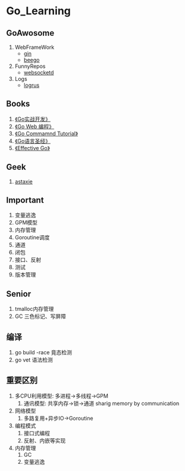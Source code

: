 # Go_Learning

## GoAwosome
1. WebFrameWork
    * [gin](https://gin-gonic.github.io/gin/) 
    * [beego](https://github.com/astaxie/beego)
2. FunnyRepos
    * [websocketd](https://github.com/joewalnes/websocketd)
3. Logs
    * [logrus](https://github.com/sirupsen/logrus)

## Books
1. [《Go实战开发》](https://github.com/astaxie/go-best-practice)
2. [《Go Web 编程》](https://wizardforcel.gitbooks.io/build-web-application-with-golang/content/)
3. [《Go Commamnd Tutorial》](https://github.com/hyper0x/go_command_tutorial)
4. [《Go语言圣经》](https://yar999.gitbooks.io/gopl-zh/content/)
5. [《Effective Go》](https://godoc.golangtc.com/doc/effective_go.html)

## Geek
1. [astaxie](https://github.com/astaxie)


## Important
1. 变量逃逸
2. GPM模型
3. 内存管理
4. Goroutine调度
5. 通道
6. 闭包
7. 接口、反射
8. 测试
9. 版本管理

## Senior
1. tmalloc内存管理
2. GC 三色标记、写屏障

## 编译
1. go build -race 竟态检测
2. go vet 语法检测

## 重要区别
1. 多CPU利用模型: 多进程->多线程->GPM
    1. 通讯模型: 共享内存->锁->通道 sharig memory by communication 
2. 网络模型
    1. 多路复用+异步IO->Goroutine
2. 编程模式
    1. 接口式编程
    2. 反射、内嵌等实现
4. 内存管理
    1. GC
    2. 变量逃逸
